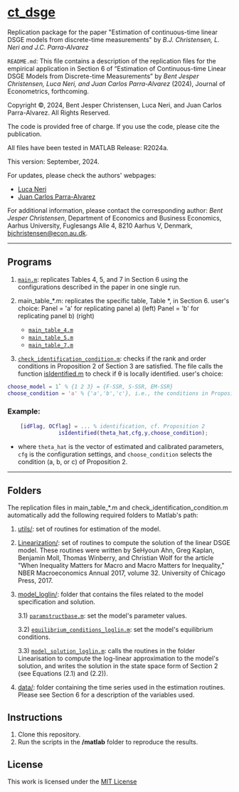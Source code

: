 # [ct_dsge](https://lcnnri.github.io/ct_dsge/)
Replication package for the paper "Estimation of continuous-time linear DSGE models from discrete-time measurements" by *B.J. Christensen, L. Neri and J.C. Parra-Alvarez*

`README.md`: This file contains a description of the replication files for the empirical application in Section 6 of “Estimation of Continuous-time Linear DSGE Models from Discrete-time Measurements”  by *Bent Jesper Christensen, Luca Neri, and Juan Carlos Parra-Alvarez* (2024), Journal of Econometrics, forthcoming. 

Copyright ©, 2024, Bent Jesper Christensen, Luca Neri, and Juan Carlos Parra-Alvarez. All Rights Reserved.

The code is provided free of charge. If you use the code, please cite the publication. 			

All files have been tested in MATLAB Release: R2024a.

This version: September, 2024. 

For updates, please check the authors' webpages: 
- [Luca Neri](https://www.lneri.com)
- [Juan Carlos Parra-Alvarez](https://jcparra-alvarez.weebly.com)

For additional information, please contact the corresponding author: *Bent Jesper Christensen*, Department of Economics and Business Economics, Aarhus University, Fuglesangs Alle 4, 8210 Aarhus V, Denmark, [bjchristensen@econ.au.dk](mailto:bjchristensen@econ.au.dk).

***
## Programs
1) [`main.m`](matlab/main.m): replicates Tables 4, 5, and 7 in Section 6 using the configurations described in the paper in one single run.

2) main_table_*.m: replicates the specific table, Table *, in Section 6. 
		user's choice:
			Panel = 'a' for replicating panel a) (left)
			Panel = 'b' for replicating panel b) (right)
	- [`main_table_4.m`](matlab/main_table_4.m)
	- [`main_table_5.m`](matlab/main_table_5.m)
 	- [`main_table_7.m`](matlab/main_table_7.m)	


3) [`check_identification_condition.m`](matlab/check_identification_condition.m): checks if the rank and order conditions in Proposition 2 of Section 3 are satisfied. The file calls the function [isIdentified.m](utils/isIdentified.m) to check if θ is locally identified.
		user's choice:
```matlab
choose_model = 1` % {1 2 3} = {F-SSR, S-SSR, EM-SSR}
choose_condition = 'a' % {'a','b','c'}, i.e., the conditions in Proposition 2
``` 
### Example:

```matlab
	[idFlag, OCflag] = ... % identification, cf. Proposition 2
        		isIdentified(theta_hat,cfg,y,choose_condition);
```
 - where `theta_hat` is the vector of estimated and calibrated parameters, `cfg` is the configuration settings, and `choose_condition` selects the condition (a, b, or c) of Proposition 2.


***
## Folders
The replication files in main_table_*.m and check_identification_condition.m automatically add the following required folders to Matlab's path:

1) [utils/](matlab/utils/): set of routines for estimation of the model. 

2) [Linearization/](matlab/Linearization/): set of routines to compute the solution of the linear DSGE model. These routines were written by SeHyoun Ahn, Greg Kaplan, Benjamin Moll, Thomas Winberry, and Christian Wolf for the article "When Inequality Matters for Macro and Macro Matters for Inequality," NBER Macroeconomics Annual 2017, volume 32. University of Chicago Press, 2017.

3) [model_loglin/](matlab/model_loglin/): folder that contains the files related to the model specification and solution. 

	3.1) [`paramstructbase.m`](matlab/model_loglin/paramstructbase.m): set the model's parameter values.

	3.2) [`equilibrium_conditions_loglin.m`](matlab/model_loglin/equilibrium_conditions_loglin.m): set the model's equilibrium conditions.

	3.3) [`model_solution_loglin.m`](matlab/model_loglin/model_solution_loglin.m): calls the routines in the folder Linearisation to compute the log-linear approximation to the model's solution, 	and writes the solution in the state space form of Section 2 (see Equations (2.1) and (2.2)).

4) [data/](matlab/data/): folder containing the time series used in the estimation routines. Please see Section 6 for a description of the variables used. 

## Instructions
1. Clone this repository.
2. Run the scripts in the **/matlab** folder to reproduce the results.

## License
This work is licensed under the [MIT License](LICENSE)
 
